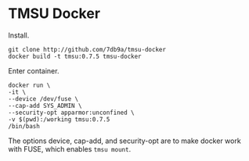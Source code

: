 # TMSU Docker

Install.

```
git clone http://github.com/7db9a/tmsu-docker
docker build -t tmsu:0.7.5 tmsu-docker
```

Enter container.

```
docker run \
-it \
--device /dev/fuse \
--cap-add SYS_ADMIN \
--security-opt apparmor:unconfined \
-v $(pwd):/working tmsu:0.7.5
/bin/bash
```

The options device, cap-add, and security-opt are to make docker work with FUSE, which enables `tmsu mount`.
